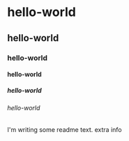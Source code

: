# hello-world
## hello-world
### hello-world
#### hello-world
##### hello-world
###### hello-world
I'm writing some readme text.
extra info
